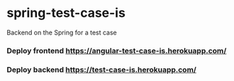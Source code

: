# spring-test-case-is
Backend on the Spring for a test case
### Deploy frontend https://angular-test-case-is.herokuapp.com/
### Deploy backend https://test-case-is.herokuapp.com/
